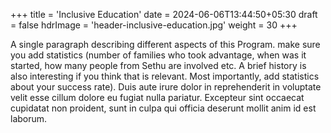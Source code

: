 +++
title = 'Inclusive Education'
date = 2024-06-06T13:44:50+05:30
draft = false
hdrImage = 'header-inclusive-education.jpg'
weight = 30
+++

A single paragraph describing different aspects of this Program. make sure you add statistics (number of families who took advantage, when was it started, how many people from Sethu are involved etc. A brief history is also interesting if you think that is relevant. Most importantly, add statistics about your success rate). Duis aute irure dolor in reprehenderit in voluptate velit esse cillum dolore eu fugiat nulla pariatur. Excepteur sint occaecat cupidatat non proident, sunt in culpa qui officia deserunt mollit anim id est laborum.
